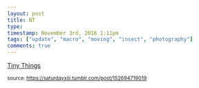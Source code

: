 ```yaml
---
layout: post
title: NT
type: 
timestamp: November 3rd, 2016 1:11pm
tags: ["update", "macro", "moving", "insect", "photography"]
comments: true
---
```

<a href=" https://href.li/?http://tinythings.tumblr.com/">
    Tiny Things</a>
  
<small>source: https://saturdayxiii.tumblr.com/post/152694719019</small>